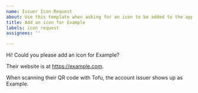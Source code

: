```yaml
---
name: Issuer Icon Request
about: Use this template when asking for an icon to be added to the app.
title: Add an icon for Example
labels: icon request
assignees: ''

---
```


Hi! Could you please add an icon for Example?

Their website is at https://example.com.

When scanning their QR code with Tofu, the account issuer shows up as Example.

